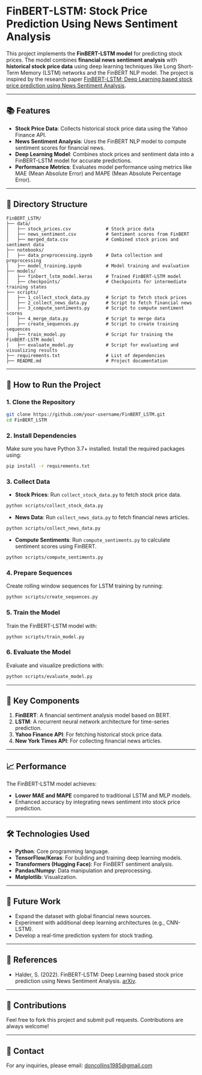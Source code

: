 # FinBERT-LSTM: Stock Price Prediction Using News Sentiment Analysis

This project implements the **FinBERT-LSTM model** for predicting stock prices. The model combines **financial news sentiment analysis** with **historical stock price data** using deep learning techniques like Long Short-Term Memory (LSTM) networks and the FinBERT NLP model. The project is inspired by the research paper [FinBERT-LSTM: Deep Learning based stock price prediction using News Sentiment Analysis](https://arxiv.org/abs/2211.07392).

---

## 📚 **Features**
- **Stock Price Data**: Collects historical stock price data using the Yahoo Finance API.
- **News Sentiment Analysis**: Uses the FinBERT NLP model to compute sentiment scores for financial news.
- **Deep Learning Model**: Combines stock prices and sentiment data into a FinBERT-LSTM model for accurate predictions.
- **Performance Metrics**: Evaluates model performance using metrics like MAE (Mean Absolute Error) and MAPE (Mean Absolute Percentage Error).

---

## 📂 **Directory Structure**
```plaintext
FinBERT_LSTM/
├── data/
│   ├── stock_prices.csv             # Stock price data
│   ├── news_sentiment.csv           # Sentiment scores from FinBERT
│   ├── merged_data.csv              # Combined stock prices and sentiment data
├── notebooks/
│   ├── data_preprocessing.ipynb     # Data collection and preprocessing
│   ├── model_training.ipynb         # Model training and evaluation
├── models/
│   ├── finbert_lstm_model.keras     # Trained FinBERT-LSTM model
│   ├── checkpoints/                 # Checkpoints for intermediate training states
├── scripts/
│   ├── 1_collect_stock_data.py      # Script to fetch stock prices
│   ├── 2_collect_news_data.py       # Script to fetch financial news
│   ├── 3_compute_sentiments.py      # Script to compute sentiment scores
│   ├── 4_merge_data.py              # Script to merge data
│   ├── create_sequences.py          # Script to create training sequences
│   ├── train_model.py               # Script for training the FinBERT-LSTM model
│   ├── evaluate_model.py            # Script for evaluating and visualizing results
├── requirements.txt                 # List of dependencies
├── README.md                        # Project documentation
```

---

## 🚀 **How to Run the Project**

### **1. Clone the Repository**
```bash
git clone https://github.com/your-username/FinBERT_LSTM.git
cd FinBERT_LSTM
```

### **2. Install Dependencies**
Make sure you have Python 3.7+ installed. Install the required packages using:
```bash
pip install -r requirements.txt
```

### **3. Collect Data**
- **Stock Prices**: Run `collect_stock_data.py` to fetch stock price data.
```bash
python scripts/collect_stock_data.py
```
- **News Data**: Run `collect_news_data.py` to fetch financial news articles.
```bash
python scripts/collect_news_data.py
```
- **Compute Sentiments**: Run `compute_sentiments.py` to calculate sentiment scores using FinBERT.
```bash
python scripts/compute_sentiments.py
```

### **4. Prepare Sequences**
Create rolling window sequences for LSTM training by running:
```bash
python scripts/create_sequences.py
```

### **5. Train the Model**
Train the FinBERT-LSTM model with:
```bash
python scripts/train_model.py
```

### **6. Evaluate the Model**
Evaluate and visualize predictions with:
```bash
python scripts/evaluate_model.py
```

---

## 🔧 **Key Components**
1. **FinBERT**: A financial sentiment analysis model based on BERT.
2. **LSTM**: A recurrent neural network architecture for time-series prediction.
3. **Yahoo Finance API**: For fetching historical stock price data.
4. **New York Times API**: For collecting financial news articles.

---

## 📈 **Performance**
The FinBERT-LSTM model achieves:
- **Lower MAE and MAPE** compared to traditional LSTM and MLP models.
- Enhanced accuracy by integrating news sentiment into stock price prediction.

---

## 🛠️ **Technologies Used**
- **Python**: Core programming language.
- **TensorFlow/Keras**: For building and training deep learning models.
- **Transformers (Hugging Face)**: For FinBERT sentiment analysis.
- **Pandas/Numpy**: Data manipulation and preprocessing.
- **Matplotlib**: Visualization.

---

## 📝 **Future Work**
- Expand the dataset with global financial news sources.
- Experiment with additional deep learning architectures (e.g., CNN-LSTM).
- Develop a real-time prediction system for stock trading.

---

## 📜 **References**
- Halder, S. (2022). FinBERT-LSTM: Deep Learning based stock price prediction using News Sentiment Analysis. [arXiv](https://arxiv.org/abs/2211.07392).

---

## 🤝 **Contributions**
Feel free to fork this project and submit pull requests. Contributions are always welcome!

---

## 📧 **Contact**
For any inquiries, please email: doncollins1985@gmail.com
```
